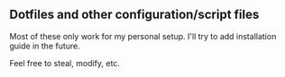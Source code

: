 ## Dotfiles and other configuration/script files

Most of these only work for my personal setup. I'll try to add installation
guide in the future.

Feel free to steal, modify, etc.
